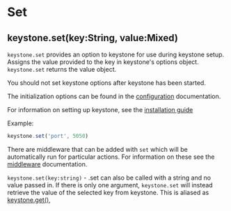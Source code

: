 # Set

## keystone.set(key:String, value:Mixed)

`keystone.set` provides an option to keystone for use during keystone setup. Assigns the value provided to the key in keystone's options object. `keystone.set` returns the value object.

You should not set keystone options after keystone has been started.

The initialization options can be found in the [configuration](/configuration) documentation.

For information on setting up keystone, see the [installation guide](/guides/setting-up/installation)

Example:

```javascript
keystone.set('port', 5050)
```

There are middleware that can be added with `set` which will be automatically run for particular actions. For information on these see the [middleware](/methods/middleware) documentation.

`keystone.set(key:string)` - .set can also be called with a string and no value passed in. If there is only one argument, `keystone.set` will instead retrieve the value of the selected key from keystone. This is aliased as [keystone.get()](/methods/get),

